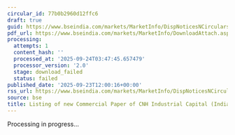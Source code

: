```yaml
---
circular_id: 77b0b2960d12ffc6
draft: true
guid: https://www.bseindia.com/markets/MarketInfo/DispNoticesNCirculars.aspx?Noticeid={524A6885-F333-41FC-BE5C-11EB73E71EC6}&noticeno=20250923-36&dt=09/23/2025&icount=36&totcount=84&flag=0
pdf_url: https://www.bseindia.com/markets/MarketInfo/DownloadAttach.aspx?id=20250923-36&attachedId=
processing:
  attempts: 1
  content_hash: ''
  processed_at: '2025-09-24T03:47:45.657479'
  processor_version: '2.0'
  stage: download_failed
  status: failed
published_date: '2025-09-23T12:00:16+00:00'
rss_url: https://www.bseindia.com/markets/MarketInfo/DispNoticesNCirculars.aspx?Noticeid={524A6885-F333-41FC-BE5C-11EB73E71EC6}&noticeno=20250923-36&dt=09/23/2025&icount=36&totcount=84&flag=0
source: bse
title: Listing of new Commercial Paper of CNH Industrial Capital (India) Private Limited
---
```


Processing in progress...